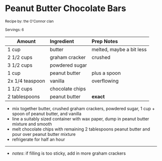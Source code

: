 # Peanut Butter Chocolate Bars

<small>Recipe by: the O'Connor clan</small>

<small>Servings: 6</small>

| Amount          | Ingredient      | Prep Notes               |
| --------------- | :-------------- | :----------------------- |
| 1 cup           | butter          | melted, maybe a bit less |
| 2 1/2 cups      | graham cracker  | crushed                  |
| 3 1/2 cups      | powdered sugar  |                          |
| 1 cup           | peanut butter   | plus a spoon             |
| 2x 1/4 teaspoon | vanilla         | overflowing              |
| 1 1/2 cups      | chocolate chips |                          |
| 2 tablespoons   | peanut butter   | **exact**                |

- mix together butter, crushed graham crackers, powdered sugar, 1 cup + spoon of peanut butter, and vanilla
- line a suitably sized container with wax paper, dump in peanut butter mixture and smooth
- melt chocolate chips with remaining 2 tablespoons peanut butter and pour over peanut butter mixture
- refrigerate for half an hour

----------------------------------------------------------------

- _notes_: if filling is too sticky, add in more graham crackers